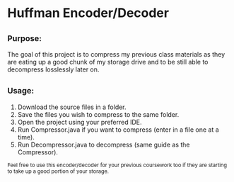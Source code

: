 # Huffman Encoder/Decoder
## 	<sub> Purpose: </sub> 
  The goal of this project is to compress my previous class materials as they are eating up a good chunk of my storage drive and to be still able to decompress losslessly later on.

## 	<sub> Usage:	</sub>
  1. Download the source files in a folder.
  2. Save the files you wish to compress to the same folder.
  3. Open the project using your preferred IDE.
  4. Run Compressor.java if you want to compress (enter in a file one at a time).
  5. Run Decompressor.java to decompress (same guide as the Compressor).

<sub> Feel free to use this encoder/decoder for your previous coursework too if they are starting to take up a good portion of your storage.</sub>

